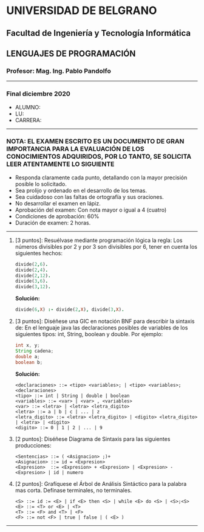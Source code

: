 # UNIVERSIDAD DE BELGRANO

## Facultad de Ingeniería y Tecnología Informática

## LENGUAJES DE PROGRAMACIÓN

### Profesor: Mag. Ing. Pablo Pandolfo

---

### Final diciembre 2020

* ALUMNO:  
* LU:
* CARRERA:

---

### NOTA: EL EXAMEN ESCRITO ES UN DOCUMENTO DE GRAN IMPORTANCIA PARA LA EVALUACIÓN DE LOS CONOCIMIENTOS ADQUIRIDOS, POR LO TANTO, SE SOLICITA LEER ATENTAMENTE LO SIGUIENTE

* Responda claramente cada punto, detallando con la mayor precisión posible lo solicitado.
* Sea prolijo y ordenado en el desarrollo de los temas.
* Sea cuidadoso con las faltas de ortografía y sus oraciones.
* No desarrollar el examen en lápiz.
* Aprobación del examen: Con nota mayor o igual a 4 (cuatro)
* Condiciones de aprobación: 60%
* Duración de examen: 2 horas.

---

1. [3 puntos]: Resuélvase mediante programación lógica la regla: Los números divisibles por 2 y por 3 son divisibles por 6, tener en cuenta los siguientes hechos:

    ```prolog
    divide(2,6).
    divide(2,4).
    divide(2,12).
    divide(3,6).
    divide(3,12).
    ```

    **Solución:**

    ```prolog
    divide(6,X) :- divide(2,X), divide(3,X).
    ```

1. [3 puntos]: Diséñese una GIC en notación BNF para describir la sintaxis de: En el lenguaje java las declaraciones posibles de variables de los siguientes tipos: int, String, boolean y double. Por ejemplo:

    ```java
    int x, y;
    String cadena;
    double a;
    boolean b;
    ```

    **Solución:**

    ```grammar
    <declaraciones> ::= <tipo> <variables>; | <tipo> <variables>; <declaraciones>
    <tipo> ::= int | String | double | boolean
    <variables> ::= <var> | <var> , <variables>
    <var> ::= <letra> | <letra> <letra_digito>
    <letra> ::= a | b | c | ... | z
    <letra_digito> ::= <letra> <letra_digito> | <digito> <letra_digito> | <letra> | <digito>
    <digito> ::= 0 | 1 | 2 | ... | 9
    ```

1. [2 puntos]: Diséñese Diagrama de Sintaxis para las siguientes producciones:

    ```grammar
    <Sentencias> ::= ( <Asignacion> ;)+
    <Asignacion> ::= id = <Expresion>
    <Expresion>  ::= <Expresion> + <Expresion> | <Expresion> - <Expresion> | id | numero
    ```

1. [2 puntos]: Grafíquese el Árbol de Análisis Sintáctico para la palabra mas corta. Defínase terminales, no terminales.

    ```grammar
    <S> ::= id := <E> | if <E> then <S> | while <E> do <S> | <S>;<S> 
    <E> ::= <T> or <E> | <T>
    <T> ::= <F> and <T> | <F>
    <F> ::= not <F> | true | false | ( <E> )
    ```

---
